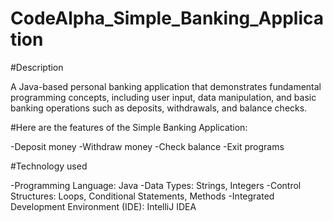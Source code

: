 # CodeAlpha_Simple_Banking_Application



#Description

A Java-based personal banking application that demonstrates fundamental programming concepts, including user input, data manipulation, and basic banking operations such as deposits, withdrawals, and balance checks.

#Here are the features of the Simple Banking Application:


-Deposit money
-Withdraw money
-Check balance
-Exit programs 

#Technology used

 -Programming Language: Java
-Data Types: Strings, Integers
-Control Structures: Loops, Conditional Statements, Methods
-Integrated Development Environment (IDE): IntelliJ IDEA
